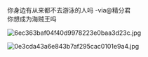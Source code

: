 你身边有从来都不去游泳的人吗 -via@精分君   
你想成为海贼王吗

![6ec363baf04f40d9978223e0baa3d23c.jpg](https://wxlzmt.github.io/cdn1/ext/qw/groups/30024/6ec363baf04f40d9978223e0baa3d23c.jpg)

![0e3cda43a6e843b7af295cac0101e9a4.jpg](https://wxlzmt.github.io/cdn1/ext/qw/groups/30024/0e3cda43a6e843b7af295cac0101e9a4.jpg)
